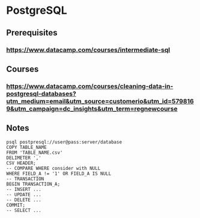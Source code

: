 # PostgreSQL
## Prerequisites
### https://www.datacamp.com/courses/intermediate-sql
## Courses
### https://www.datacamp.com/courses/cleaning-data-in-postgresql-databases?utm_medium=email&utm_source=customerio&utm_id=5798169&utm_campaign=dc_insights&utm_term=regnewcourse
## Notes
```
psql postpresql://user@pass:server/database 
COPY TABLE_NAME
FROM 'TABLE_NAME.csv'
DELIMETER ','
CSV HEADER;
-- COMPARE WHERE consider with NULL
WHERE FIELD_A != '1' OR FIELD_A IS NULL
-- TRANSACTION
BEGIN TRANSACTION_A;
-- INSERT ...
-- UPDATE ...
-- DELETE ...
COMMIT;
-- SELECT ...
```
